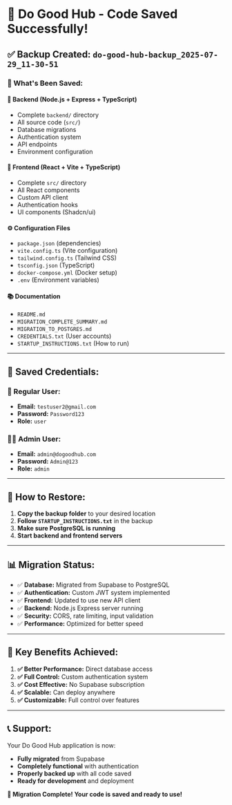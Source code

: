 # 🎉 Do Good Hub - Code Saved Successfully!

## ✅ **Backup Created: `do-good-hub-backup_2025-07-29_11-30-51`**

### **📁 What's Been Saved:**

#### **🔧 Backend (Node.js + Express + TypeScript)**
- Complete `backend/` directory
- All source code (`src/`)
- Database migrations
- Authentication system
- API endpoints
- Environment configuration

#### **🎨 Frontend (React + Vite + TypeScript)**
- Complete `src/` directory
- All React components
- Custom API client
- Authentication hooks
- UI components (Shadcn/ui)

#### **⚙️ Configuration Files**
- `package.json` (dependencies)
- `vite.config.ts` (Vite configuration)
- `tailwind.config.ts` (Tailwind CSS)
- `tsconfig.json` (TypeScript)
- `docker-compose.yml` (Docker setup)
- `.env` (Environment variables)

#### **📚 Documentation**
- `README.md`
- `MIGRATION_COMPLETE_SUMMARY.md`
- `MIGRATION_TO_POSTGRES.md`
- `CREDENTIALS.txt` (User accounts)
- `STARTUP_INSTRUCTIONS.txt` (How to run)

---

## 🔐 **Saved Credentials:**

### **👤 Regular User:**
- **Email:** `testuser2@gmail.com`
- **Password:** `Password123`
- **Role:** `user`

### **👨‍💼 Admin User:**
- **Email:** `admin@dogoodhub.com`
- **Password:** `Admin@123`
- **Role:** `admin`

---

## 🚀 **How to Restore:**

1. **Copy the backup folder** to your desired location
2. **Follow `STARTUP_INSTRUCTIONS.txt`** in the backup
3. **Make sure PostgreSQL is running**
4. **Start backend and frontend servers**

---

## 📊 **Migration Status:**

- ✅ **Database:** Migrated from Supabase to PostgreSQL
- ✅ **Authentication:** Custom JWT system implemented
- ✅ **Frontend:** Updated to use new API client
- ✅ **Backend:** Node.js Express server running
- ✅ **Security:** CORS, rate limiting, input validation
- ✅ **Performance:** Optimized for better speed

---

## 🎯 **Key Benefits Achieved:**

1. **✅ Better Performance:** Direct database access
2. **✅ Full Control:** Custom authentication system
3. **✅ Cost Effective:** No Supabase subscription
4. **✅ Scalable:** Can deploy anywhere
5. **✅ Customizable:** Full control over features

---

## 📞 **Support:**

Your Do Good Hub application is now:
- **Fully migrated** from Supabase
- **Completely functional** with authentication
- **Properly backed up** with all code saved
- **Ready for development** and deployment

**🎉 Migration Complete! Your code is saved and ready to use!** 